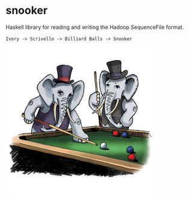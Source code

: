 snooker
=======

Haskell library for reading and writing the Hadoop SequenceFile format.

```
Ivory -> Scrivello -> Billiard Balls -> Snooker
```

![Elephants playing snooker](img/elephant-snooker.png)
